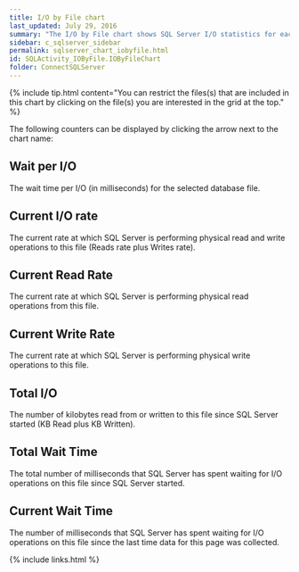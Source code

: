 ```yaml
---
title: I/O by File chart
last_updated: July 29, 2016
summary: "The I/O by File chart shows SQL Server I/O statistics for each SQL Server database file."
sidebar: c_sqlserver_sidebar
permalink: sqlserver_chart_iobyfile.html
id: SQLActivity_IOByFile.IOByFileChart
folder: ConnectSQLServer
---
```




{% include tip.html content="You can restrict the files(s) that are included in this chart by clicking on the file(s) you are interested in the grid at the top." %}

The following counters can be displayed by clicking the arrow next to the chart name:

## Wait per I/O

The wait time per I/O (in milliseconds) for the selected database file.

## Current I/O rate

The current rate at which SQL Server is performing physical read and write operations to this file (Reads rate plus Writes rate).

## Current Read Rate

The current rate at which SQL Server is performing physical read operations from this file.

## Current Write Rate

The current rate at which SQL Server is performing physical write operations to this file.

## Total I/O

The number of kilobytes read from or written to this file since SQL Server started (KB Read plus KB Written).

## Total Wait Time

The total number of milliseconds that SQL Server has spent waiting for I/O operations on this file since SQL Server started.

## Current Wait Time

The number of milliseconds that SQL Server has spent waiting for I/O operations on this file since the last time data for this page was collected.



{% include links.html %}
